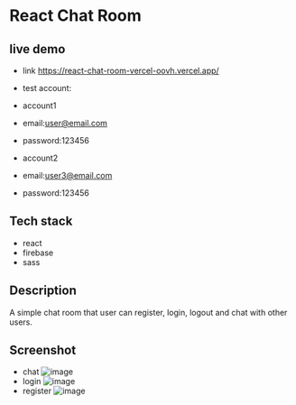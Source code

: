 # React Chat Room
## live demo
- link https://react-chat-room-vercel-oovh.vercel.app/
  
- test account:
  
- account1
- email:user@email.com
- password:123456
  
- account2
- email:user3@email.com
- password:123456
  
## Tech stack
- react
- firebase
- sass

## Description
A simple chat room that user can register, login, logout and chat with other users.

## Screenshot
- chat
![image](https://github.com/kenny-wq/react-chat-room/assets/80817584/67465cfd-955f-4780-83d6-60a97bee4d17)
- login
![image](https://github.com/kenny-wq/react-chat-room/assets/80817584/beedfd9c-fcc2-4f00-a97d-f94f42bfce3f)
- register
![image](https://github.com/kenny-wq/react-chat-room/assets/80817584/0906ba75-db35-49e3-b2c2-d487ca2989d2)
